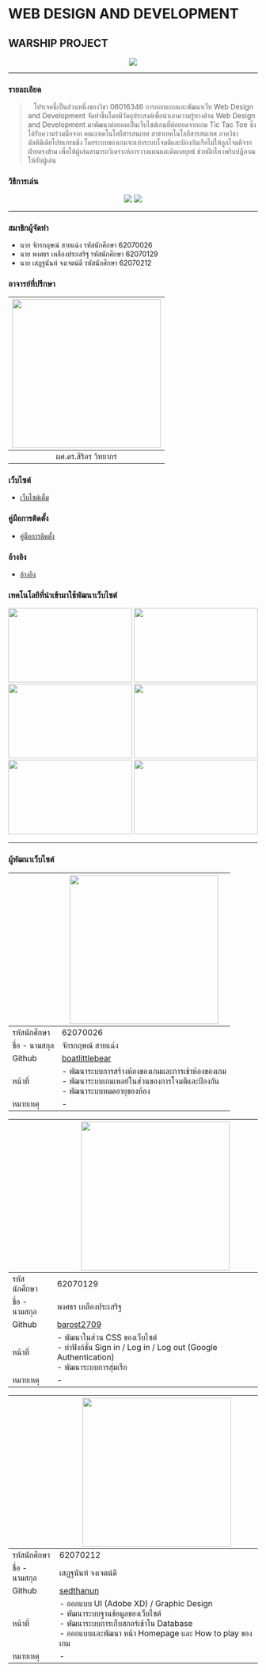 # WEB DESIGN AND DEVELOPMENT
## WARSHIP PROJECT

<p align="center">
  <img src="https://cdn.discordapp.com/attachments/946408815119699998/971025532911222794/unknown.png">
</p>

<hr>

### รายละเอียด

> &nbsp;&nbsp;&nbsp;โปรเจคนี้เป็นส่วนหนึ่งของวิชา 06016346 การออกแบบและพัฒนาเว็บ Web Design and Development จัดทำขึ้นโดยมีวัตถุประสงค์เพื่อนำเอาความรู้ทางด้าน Web Design and Development มาพัฒนาต่อยอดเป็นเว็บไซต์เกมที่ต่อยอดจากเกม Tic Tac Toe ซึ่งได้รับความร่วมมือจาก คณะเทคโนโลยีสารสนเทศ สาขาเทคโนโลยีสารสนเทศ ภาควิชามัลติมีเดียโปรแกรมมิ่ง โดยระบบของเกมจะแบ่งระบบโจมตีและป้องกันเรือไม่ให้ถูกโจมตีจากฝ่ายตรงข้าม เพื่อให้ผู้เล่นสามารถวิเคราะห์การวางแผนและคิดกลยุทธ์ ช่วยฝึกไหวพริบปฏิภาณให้กับผู้เล่น

### วิธีการเล่น 

<p align="center">
  <img src="https://cdn.discordapp.com/attachments/946408815119699998/971066896797536337/Howtoplay4Artboard-1.png">
  <img src="https://cdn.discordapp.com/attachments/946408815119699998/971066897040834621/Howtoplay4Artboard-2.png">
</p>

<hr>

### สมาชิกผู้จัดทำ

- นาย จักรกฤษณ์ สายแฉ่ง รหัสนักศึกษา 62070026
- นาย พงศธร เหลืองประเสริฐ รหัสนักศึกษา 62070129
- นาย เสฏฐนันท์ จงเจตน์ดี รหัสนักศึกษา 62070212

### อาจารย์ที่ปรึกษา

| <img src="https://www.it.kmitl.ac.th/wp-content/uploads/2018/03/Sirion.jpg" width="300px" height="300px"> | 
|:-:|
|ผศ.ดร.สิริอร วิทยากร|

### เว็บไซต์

- [เว็บไซต์เต็ม](https://webdesigin-warship.netlify.app/)

### คู่มือการติดตั้ง
- [คู่มือการติดตั้ง](https://drive.google.com/file/d/18OKgzki4SGseadOKsmuAsBhiqaTbQb4w/view?fbclid=IwAR12jd2vEt9xlIDMqGX_SXMtaGCzbiX8hUHkbOE3LJJoAi-Q-3tJUmhhgSw)

### อ้างอิง
- [อ้างอิง](https://reactjs.org/)

### เทคโนโลยีที่นำเข้ามาใช้พัฒนาเว็บไซต์

<p align="center">
  <img src="https://cdn.discordapp.com/attachments/946408815119699998/972052075242487808/html2.jpg" width="250px" height="150px">
  <img src="https://cdn.discordapp.com/attachments/946408815119699998/972052075024379914/boot2.jpg" width="250px" height="150px">
  <img src="https://cdn.discordapp.com/attachments/946408815119699998/972052402012307496/Firebase2.jpg" width="250px" height="150px">
  <img src="https://cdn.discordapp.com/attachments/946408815119699998/972055478140039218/React2.jpg" width="250px" height="150px">
  <img src="https://cdn.discordapp.com/attachments/946408815119699998/972058287421931520/node2.jpg" width="250px" height="150px">
  <img src="https://cdn.discordapp.com/attachments/946408815119699998/972056030848630784/express2.jpg" width="250px" height="150px">
</p>

<hr>

### ผู้พัฒนาเว็บไซต์

|| <img src="https://cdn.discordapp.com/attachments/946408815119699998/971869360782192690/unknown.png" width="300px" height="300px"> | 
|--|--|
| รหัสนักศึกษา |62070026|
| ชื่อ - นามสกุล |จักรกฤษณ์ สายแฉ่ง|
| Github |[boatlittlebear](https://github.com/boatlittlebear)|
| หน้าที่ |- พัฒนาระบบการสร้างห้องของเกมและการเข้าห้องของเกม<br /> - พัฒนาระบบเกมเพลย์ในส่วนของการโจมตีและป้องกัน<br /> - พัฒนาระบบหมดอายุของห้อง|
| หมายเหตุ| - |

|| <img src="https://cdn.discordapp.com/attachments/946408815119699998/971870785931206657/unknown.png" width="300px" height="300px"> | 
|--|--|
| รหัสนักศึกษา |62070129|
| ชื่อ - นามสกุล |พงศธร เหลืองประเสริฐ|
| Github |[barost2709](https://github.com/barost2709)|
| หน้าที่ |- พัฒนาในส่วน CSS ของเว็บไซต์<br /> - ทำฟังก์ชั่น Sign in / Log in / Log out (Google Authentication)<br /> - พัฒนาระบบการสุ่มเรือ|
| หมายเหตุ| - |

|| <img src="https://cdn.discordapp.com/attachments/946408815119699998/971869195182682152/unknown.png" width="300px" height="300px"> | 
|--|--|
| รหัสนักศึกษา |62070212|
| ชื่อ - นามสกุล |เสฏฐนันท์ จงเจตน์ดี|
| Github |[sedthanun](https://github.com/sedthanun)|
| หน้าที่ | - ออกแบบ UI (Adobe XD) / Graphic Design<br /> - พัฒนาระบบฐานข้อมูลของเว็บไซต์<br /> - พัฒนาระบบการเก็บสกอร์เข้าใน Database<br /> - ออกแบบและพัฒนา หน้า Homepage และ How to play ของเกม |
| หมายเหตุ| - | 
